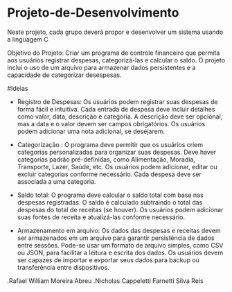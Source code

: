 # Projeto-de-Desenvolvimento
Neste projeto, cada grupo deverá propor e desenvolver um sistema usando a linguagem C

Objetivo do Projeto: Criar um programa de controle financeiro que permita aos usuários registrar despesas, categorizá-las e calcular o saldo. O projeto inclui o uso de um arquivo para armazenar dados persistentes e a capacidade de categorizar desespesas.

#Ideias 
- Registro de Despesas: Os usuários podem registrar suas despesas de forma fácil e intuitiva.
Cada entrada de despesa deve incluir detalhes como valor, data, descrição e categoria.
A descrição deve ser opcional, mas a data e o valor devem ser campos obrigatórios.
Os usuários podem adicionar uma nota adicional, se desejarem.

- Categorização : O programa deve permitir que os usuários criem categorias personalizadas para organizar suas despesas.
Deve haver categorias padrão pré-definidas, como Alimentação, Moradia, Transporte, Lazer, Saúde, etc.
Os usuários podem adicionar, editar ou excluir categorias conforme necessário.
Cada despesa deve ser associada a uma categoria.

- Saldo total: O programa deve calcular o saldo total com base nas despesas registradas.
O saldo é calculado subtraindo o total das despesas do total de receitas (se houver).
Os usuários podem adicionar suas fontes de receita e atualizá-las conforme necessário.

- Armazenamento em arquivo: Os dados das despesas e receitas devem ser armazenados em um arquivo para garantir persistência de dados entre sessões.
Pode-se usar um formato de arquivo simples, como CSV ou JSON, para facilitar a leitura e escrita dos dados.
Os usuários devem ser capazes de importar e exportar seus dados para backup ou transferência entre dispositivos.

.Rafael William Moreira Abreu
.Nicholas Cappeletti Farnetti Silva Reis
